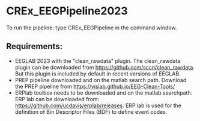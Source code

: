 # CREx_EEGPipeline2023

To run the pipeline: type CREx_EEGPipeline in the command window.
## Requirements:
* EEGLAB 2023 with the "clean_rawdata" plugin. The clean_rawdata plugin can be downloaded from https://github.com/sccn/clean_rawdata. But this plugin is included by default in recent versions of EEGLAB. 
* PREP pipeline downloaded and on the matlab search path. Download the PREP pipeline from https://vislab.github.io/EEG-Clean-Tools/
* ERPlab toolbox needs to be downloaded and on the matlab searchpath. ERP lab can be downloaded from: https://github.com/ucdavis/erplab/releases. ERP lab is used for the definition of Bin Descriptor Files (BDF) to define event codes. 

